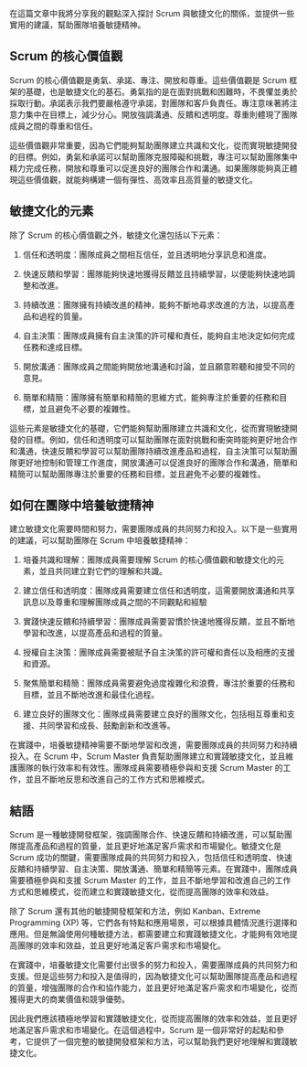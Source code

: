 在這篇文章中我將分享我的觀點深入探討 Scrum 與敏捷文化的關係，並提供一些實用的建議，幫助團隊培養敏捷精神。

## Scrum 的核心價值觀

Scrum 的核心價值觀是勇氣、承諾、專注、開放和尊重。這些價值觀是 Scrum 框架的基礎，也是敏捷文化的基石。勇氣指的是在面對挑戰和困難時，不畏懼並勇於採取行動。承諾表示我們要嚴格遵守承諾，對團隊和客戶負責任。專注意味著將注意力集中在目標上，減少分心。開放強調溝通、反饋和透明度。尊重則體現了團隊成員之間的尊重和信任。

這些價值觀非常重要，因為它們能夠幫助團隊建立共識和文化，從而實現敏捷開發的目標。例如，勇氣和承諾可以幫助團隊克服障礙和挑戰，專注可以幫助團隊集中精力完成任務，開放和尊重可以促進良好的團隊合作和溝通。如果團隊能夠真正體現這些價值觀，就能夠構建一個有彈性、高效率且高質量的敏捷文化。

## 敏捷文化的元素

除了 Scrum 的核心價值觀之外，敏捷文化還包括以下元素：

1.  信任和透明度：團隊成員之間相互信任，並且透明地分享訊息和進度。

2.  快速反饋和學習：團隊能夠快速地獲得反饋並且持續學習，以便能夠快速地調整和改進。

3.  持續改進：團隊擁有持續改進的精神，能夠不斷地尋求改進的方法，以提高產品和過程的質量。

4.  自主決策：團隊成員擁有自主決策的許可權和責任，能夠自主地決定如何完成任務和達成目標。

5.  開放溝通：團隊成員之間能夠開放地溝通和討論，並且願意聆聽和接受不同的意見。

6.  簡單和精簡：團隊擁有簡單和精簡的思維方式，能夠專注於重要的任務和目標，並且避免不必要的複雜性。

這些元素是敏捷文化的基礎，它們能夠幫助團隊建立共識和文化，從而實現敏捷開發的目標。例如，信任和透明度可以幫助團隊在面對挑戰和衝突時能夠更好地合作和溝通，快速反饋和學習可以幫助團隊持續改進產品和過程，自主決策可以幫助團隊更好地控制和管理工作進度，開放溝通可以促進良好的團隊合作和溝通，簡單和精簡可以幫助團隊專注於重要的任務和目標，並且避免不必要的複雜性。

## 如何在團隊中培養敏捷精神

建立敏捷文化需要時間和努力，需要團隊成員的共同努力和投入。以下是一些實用的建議，可以幫助團隊在 Scrum 中培養敏捷精神：

1.  培養共識和理解：團隊成員需要理解 Scrum 的核心價值觀和敏捷文化的元素，並且共同建立對它們的理解和共識。

2.  建立信任和透明度：團隊成員需要建立信任和透明度，這需要開放溝通和共享訊息以及尊重和理解團隊成員之間的不同觀點和經驗

3.  實踐快速反饋和持續學習：團隊成員需要習慣於快速地獲得反饋，並且不斷地學習和改進，以提高產品和過程的質量。

4.  授權自主決策：團隊成員需要被賦予自主決策的許可權和責任以及相應的支援和資源。

5.  聚焦簡單和精簡：團隊成員需要避免過度複雜化和浪費，專注於重要的任務和目標，並且不斷地改進和最佳化過程。

6.  建立良好的團隊文化：團隊成員需要建立良好的團隊文化，包括相互尊重和支援、共同學習和成長、鼓勵創新和改進等。

在實踐中，培養敏捷精神需要不斷地學習和改進，需要團隊成員的共同努力和持續投入。在 Scrum 中，Scrum Master 負責幫助團隊建立和實踐敏捷文化，並且維護團隊的執行效率和有效性。團隊成員需要積極參與和支援 Scrum Master 的工作，並且不斷地反思和改進自己的工作方式和思維模式。

## 結語

Scrum 是一種敏捷開發框架，強調團隊合作、快速反饋和持續改進，可以幫助團隊提高產品和過程的質量，並且更好地滿足客戶需求和市場變化。敏捷文化是 Scrum 成功的關鍵，需要團隊成員的共同努力和投入，包括信任和透明度、快速反饋和持續學習、自主決策、開放溝通、簡單和精簡等元素。在實踐中，團隊成員需要積極參與和支援 Scrum Master 的工作，並且不斷地學習和改進自己的工作方式和思維模式，從而建立和實踐敏捷文化，從而提高團隊的效率和效益。 

除了 Scrum 還有其他的敏捷開發框架和方法，例如 Kanban、Extreme Programming (XP) 等，它們各有特點和應用場景，可以根據具體情況進行選擇和應用。但是無論使用何種敏捷方法，都需要建立和實踐敏捷文化，才能夠有效地提高團隊的效率和效益，並且更好地滿足客戶需求和市場變化。

在實踐中，培養敏捷文化需要付出很多的努力和投入，需要團隊成員的共同努力和支援。但是這些努力和投入是值得的，因為敏捷文化可以幫助團隊提高產品和過程的質量，增強團隊的合作和協作能力，並且更好地滿足客戶需求和市場變化，從而獲得更大的商業價值和競爭優勢。

因此我們應該積極地學習和實踐敏捷文化，從而提高團隊的效率和效益，並且更好地滿足客戶需求和市場變化。在這個過程中，Scrum 是一個非常好的起點和參考，它提供了一個完整的敏捷開發框架和方法，可以幫助我們更好地理解和實踐敏捷文化。